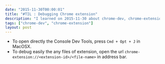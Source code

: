 ```yaml
---
date: "2015-11-30T00:00:01"
title: "#TIL : Debugging Chrome extension"
description: "I learned on 2015-11-30 about chrome-dev, chrome-extension"
tags: ["chrome-dev", "chrome-extension"]
layout: post
---
```



- To open directly the Console Dev Tools, press `Cmd + Opt + J` in MacOSX.
- To debug easily the any files of extension, open the url `chrome-extension://<extension-id>/<file-name>` in address bar.
